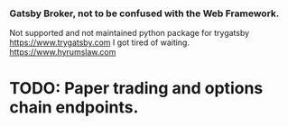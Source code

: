 ###  Gatsby Broker, not to be confused with the Web Framework.

Not supported and not maintained python package for  trygatsby  https://www.trygatsby.com
I got tired of waiting. https://www.hyrumslaw.com






# TODO: Paper trading and options chain endpoints. 